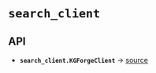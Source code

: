 # `search_client`

## API
- **`search_client.KGForgeClient`** → [source](vscode://file//home/paul/KGForge/src/search_client/client.py:8:1)
